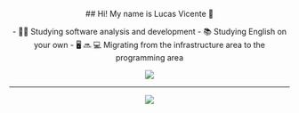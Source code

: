  <p align = "center">
## Hi! My name is Lucas Vicente 👋
 </p>
  <p align = "center">
 - 🧑‍🎓 Studying software analysis and development
 - 📚 Studying English on your own
 - 🖥 🔜 💻 Migrating from the infrastructure area to the programming area
</p>

  
</div>

 
 <p align = "center">

  <a href="https://skillicons.dev">
    <img src="https://skillicons.dev/icons?i=html,css,js,nodejs,c,mysql,git,github,linux"/>
  </a>
 </p>

</div>
<hr>

<div>
 <p align="center">
  <a href="https://www.linkedin.com/in/lucas-vicente-564244174/" tang="_blank"> <img src = "https://img.shields.io/badge/LinkedIn-0077B5?style=for-the-badge&logo=linkedin&logoColor=white" tang="_blank" </img> </a>
  </p>
  
 </div>
